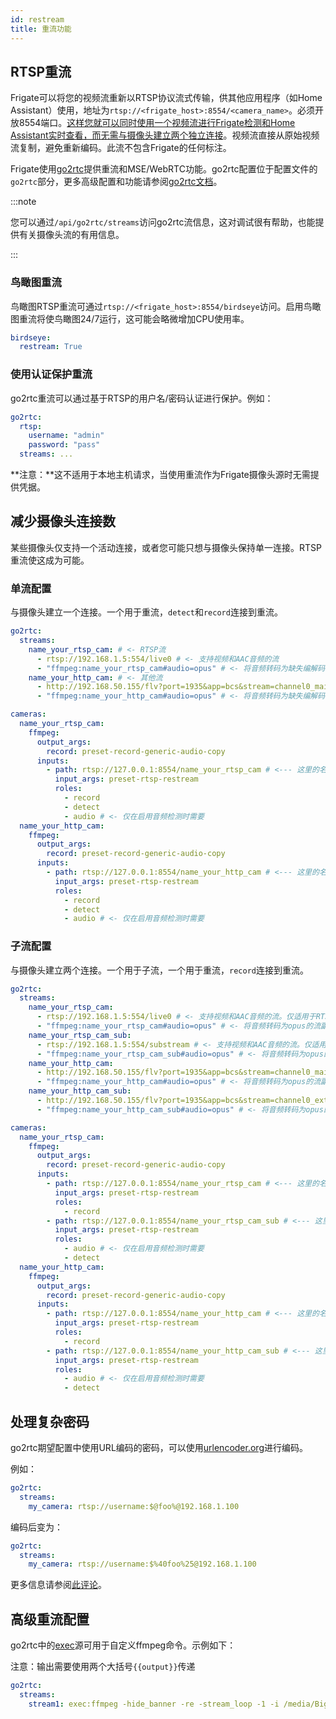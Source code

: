 ```yaml
---
id: restream
title: 重流功能
---
```


## RTSP重流

Frigate可以将您的视频流重新以RTSP协议流式传输，供其他应用程序（如Home Assistant）使用，地址为`rtsp://<frigate_host>:8554/<camera_name>`。必须开放8554端口。[这样您就可以同时使用一个视频流进行Frigate检测和Home Assistant实时查看，而无需与摄像头建立两个独立连接](#减少摄像头连接数)。视频流直接从原始视频流复制，避免重新编码。此流不包含Frigate的任何标注。

Frigate使用[go2rtc](https://github.com/AlexxIT/go2rtc/tree/v1.9.9)提供重流和MSE/WebRTC功能。go2rtc配置位于配置文件的`go2rtc`部分，更多高级配置和功能请参阅[go2rtc文档](https://github.com/AlexxIT/go2rtc/tree/v1.9.9#configuration)。

:::note

您可以通过`/api/go2rtc/streams`访问go2rtc流信息，这对调试很有帮助，也能提供有关摄像头流的有用信息。

:::

### 鸟瞰图重流

鸟瞰图RTSP重流可通过`rtsp://<frigate_host>:8554/birdseye`访问。启用鸟瞰图重流将使鸟瞰图24/7运行，这可能会略微增加CPU使用率。

```yaml
birdseye:
  restream: True
```

### 使用认证保护重流

go2rtc重流可以通过基于RTSP的用户名/密码认证进行保护。例如：

```yaml
go2rtc:
  rtsp:
    username: "admin"
    password: "pass"
  streams: ...
```

**注意：**这不适用于本地主机请求，当使用重流作为Frigate摄像头源时无需提供凭据。

## 减少摄像头连接数

某些摄像头仅支持一个活动连接，或者您可能只想与摄像头保持单一连接。RTSP重流使这成为可能。

### 单流配置

与摄像头建立一个连接。一个用于重流，`detect`和`record`连接到重流。

```yaml
go2rtc:
  streams:
    name_your_rtsp_cam: # <- RTSP流
      - rtsp://192.168.1.5:554/live0 # <- 支持视频和AAC音频的流
      - "ffmpeg:name_your_rtsp_cam#audio=opus" # <- 将音频转码为缺失编解码器(通常是opus)的流副本
    name_your_http_cam: # <- 其他流
      - http://192.168.50.155/flv?port=1935&app=bcs&stream=channel0_main.bcs&user=user&password=password # <- 支持视频和AAC音频的流
      - "ffmpeg:name_your_http_cam#audio=opus" # <- 将音频转码为缺失编解码器(通常是opus)的流副本

cameras:
  name_your_rtsp_cam:
    ffmpeg:
      output_args:
        record: preset-record-generic-audio-copy
      inputs:
        - path: rtsp://127.0.0.1:8554/name_your_rtsp_cam # <--- 这里的名称必须与重流中的摄像头名称匹配
          input_args: preset-rtsp-restream
          roles:
            - record
            - detect
            - audio # <- 仅在启用音频检测时需要
  name_your_http_cam:
    ffmpeg:
      output_args:
        record: preset-record-generic-audio-copy
      inputs:
        - path: rtsp://127.0.0.1:8554/name_your_http_cam # <--- 这里的名称必须与重流中的摄像头名称匹配
          input_args: preset-rtsp-restream
          roles:
            - record
            - detect
            - audio # <- 仅在启用音频检测时需要
```

### 子流配置

与摄像头建立两个连接。一个用于子流，一个用于重流，`record`连接到重流。

```yaml
go2rtc:
  streams:
    name_your_rtsp_cam:
      - rtsp://192.168.1.5:554/live0 # <- 支持视频和AAC音频的流。仅适用于RTSP流，HTTP必须使用ffmpeg
      - "ffmpeg:name_your_rtsp_cam#audio=opus" # <- 将音频转码为opus的流副本
    name_your_rtsp_cam_sub:
      - rtsp://192.168.1.5:554/substream # <- 支持视频和AAC音频的流。仅适用于RTSP流，HTTP必须使用ffmpeg
      - "ffmpeg:name_your_rtsp_cam_sub#audio=opus" # <- 将音频转码为opus的流副本
    name_your_http_cam:
      - http://192.168.50.155/flv?port=1935&app=bcs&stream=channel0_main.bcs&user=user&password=password # <- 支持视频和AAC音频的流。仅适用于RTSP流，HTTP必须使用ffmpeg
      - "ffmpeg:name_your_http_cam#audio=opus" # <- 将音频转码为opus的流副本
    name_your_http_cam_sub:
      - http://192.168.50.155/flv?port=1935&app=bcs&stream=channel0_ext.bcs&user=user&password=password # <- 支持视频和AAC音频的流。仅适用于RTSP流，HTTP必须使用ffmpeg
      - "ffmpeg:name_your_http_cam_sub#audio=opus" # <- 将音频转码为opus的流副本

cameras:
  name_your_rtsp_cam:
    ffmpeg:
      output_args:
        record: preset-record-generic-audio-copy
      inputs:
        - path: rtsp://127.0.0.1:8554/name_your_rtsp_cam # <--- 这里的名称必须与重流中的摄像头名称匹配
          input_args: preset-rtsp-restream
          roles:
            - record
        - path: rtsp://127.0.0.1:8554/name_your_rtsp_cam_sub # <--- 这里的名称必须与重流中的camera_sub名称匹配
          input_args: preset-rtsp-restream
          roles:
            - audio # <- 仅在启用音频检测时需要
            - detect
  name_your_http_cam:
    ffmpeg:
      output_args:
        record: preset-record-generic-audio-copy
      inputs:
        - path: rtsp://127.0.0.1:8554/name_your_http_cam # <--- 这里的名称必须与重流中的摄像头名称匹配
          input_args: preset-rtsp-restream
          roles:
            - record
        - path: rtsp://127.0.0.1:8554/name_your_http_cam_sub # <--- 这里的名称必须与重流中的camera_sub名称匹配
          input_args: preset-rtsp-restream
          roles:
            - audio # <- 仅在启用音频检测时需要
            - detect
```

## 处理复杂密码

go2rtc期望配置中使用URL编码的密码，可以使用[urlencoder.org](https://urlencoder.org)进行编码。

例如：

```yaml
go2rtc:
  streams:
    my_camera: rtsp://username:$@foo%@192.168.1.100
```

编码后变为：

```yaml
go2rtc:
  streams:
    my_camera: rtsp://username:$%40foo%25@192.168.1.100
```

更多信息请参阅[此评论](https://github.com/AlexxIT/go2rtc/issues/1217#issuecomment-2242296489)。

## 高级重流配置

go2rtc中的[exec](https://github.com/AlexxIT/go2rtc/tree/v1.9.9#source-exec)源可用于自定义ffmpeg命令。示例如下：

注意：输出需要使用两个大括号`{{output}}`传递

```yaml
go2rtc:
  streams:
    stream1: exec:ffmpeg -hide_banner -re -stream_loop -1 -i /media/BigBuckBunny.mp4 -c copy -rtsp_transport tcp -f rtsp {{output}}
```